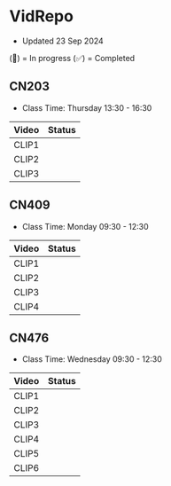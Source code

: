 # VidRepo

* Updated 23 Sep 2024

(:construction:) = In progress
(:white_check_mark:) = Completed

## CN203

* Class Time: Thursday 13:30 - 16:30

|  Video   | Status |
| -------- | ------ |
| CLIP1 |  |
| CLIP2 |  |
| CLIP3 |  |

## CN409

* Class Time: Monday 09:30 - 12:30

|  Video   | Status |
| -------- | ------ |
| CLIP1 |  |
| CLIP2 |  |
| CLIP3 |  |
| CLIP4 |  |

## CN476

* Class Time: Wednesday 09:30 - 12:30

|  Video   | Status |
| -------- | ------ |
| CLIP1 |  |
| CLIP2 |  |
| CLIP3 |  |
| CLIP4 |  |
| CLIP5 |  |
| CLIP6 |  |

